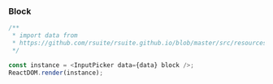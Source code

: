 ### Block

<!--start-code-->

```js
/**
 * import data from
 * https://github.com/rsuite/rsuite.github.io/blob/master/src/resources/data/users.js
 */

const instance = <InputPicker data={data} block />;
ReactDOM.render(instance);
```

<!--end-code-->
